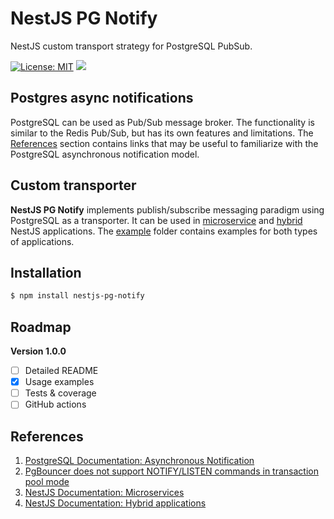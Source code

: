 # NestJS PG Notify

NestJS custom transport strategy for PostgreSQL PubSub.

[![License: MIT](https://img.shields.io/badge/License-MIT-brightgreen.svg)](./LICENSE)
![](https://img.shields.io/npm/v/nestjs-pg-notify.svg)

## Postgres async notifications

PostgreSQL can be used as Pub/Sub message broker.
The functionality is similar to the Redis Pub/Sub, but has its own features and limitations.
The [References](#References) section contains links that may be useful to familiarize 
with the PostgreSQL asynchronous notification model.

## Custom transporter

**NestJS PG Notify** implements publish/subscribe messaging paradigm using PostgreSQL as a transporter. 
It can be used in [microservice](https://docs.nestjs.com/microservices/basics) and [hybrid](https://docs.nestjs.com/faq/hybrid-application) 
NestJS applications. The [example](./example) folder contains examples for both types of applications.

## Installation

```bash
$ npm install nestjs-pg-notify
```

## Roadmap

**Version 1.0.0**
- [ ] Detailed README
- [x] Usage examples
- [ ] Tests & coverage
- [ ] GitHub actions

## References

1. [PostgreSQL Documentation: Asynchronous Notification](https://www.postgresql.org/docs/9.1/libpq-notify.html)
2. [PgBouncer does not support NOTIFY/LISTEN commands in transaction pool mode](https://www.pgbouncer.org/features.html)
3. [NestJS Documentation: Microservices](https://docs.nestjs.com/microservices/basics)
4. [NestJS Documentation: Hybrid applications](https://docs.nestjs.com/faq/hybrid-application)